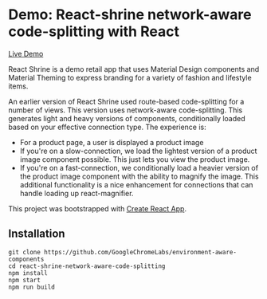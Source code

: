 
# Demo: React-shrine network-aware code-splitting with React

[Live Demo](https://env-aware.firebaseapp.com/react-shrine-network-aware-code-splitting)

React Shrine is a demo retail app that uses Material Design components and Material Theming to express branding for a variety of fashion and lifestyle items.

An earlier version of React Shrine used route-based code-splitting for a number of views. This version uses network-aware code-splitting. This generates light and heavy versions of components, conditionally loaded based on your effective connection type. The experience is:

* For a product page, a user is displayed a product image
* If you're on a slow-connection, we load the lightest version of a product image component possible. This just lets you view the product image.
* If you're on a fast-connection, we conditionally load a heavier version of the product image component with  the ability to magnify the image. This additional functionality is a nice enhancement for connections that can handle loading up react-magnifier.

This project was bootstrapped with [Create React App](https://github.com/facebookincubator/create-react-app).


## Installation
```
git clone https://github.com/GoogleChromeLabs/environment-aware-components
cd react-shrine-network-aware-code-splitting
npm install
npm start
npm run build
```